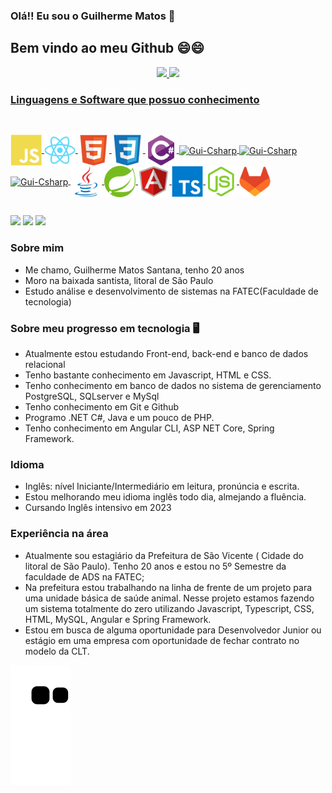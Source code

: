 ### Olá!! Eu sou o Guilherme Matos 👋

## Bem vindo ao meu Github 😄😄

<div align="center">
  <a href="https://github.com/guiiihhmatos">
  <img height="180em" src="https://github-readme-stats.vercel.app/api?username=guiiihhmatos&show_icons=true&theme=dracula&include_all_commits=true&count_private=true"/>
  <img height="180em" src="https://github-readme-stats.vercel.app/api/top-langs/?username=guiiihhmatos&layout=compact&langs_count=7&theme=dracula"/>
</div>
  
  ### Linguagens e Software que possuo conhecimento
  
  ##
  
<div style="display: inline_block"><br>
  <img align="center" alt="Gui-Js" height="50" width="50" src="https://raw.githubusercontent.com/devicons/devicon/master/icons/javascript/javascript-plain.svg">
  <img align="center" alt="Gui-React" height="50" width="50" src="https://raw.githubusercontent.com/devicons/devicon/master/icons/react/react-original.svg">
  <img align="center" alt="Gui-HTML" height="50" width="50" src="https://raw.githubusercontent.com/devicons/devicon/master/icons/html5/html5-original.svg">
  <img align="center" alt="Gui-CSS" height="50" width="50" src="https://raw.githubusercontent.com/devicons/devicon/master/icons/css3/css3-original.svg">
  <img align="center" alt="Gui-Csharp" height="50" width="50" src="https://raw.githubusercontent.com/devicons/devicon/master/icons/csharp/csharp-original.svg">
  <img align="center" alt="Gui-Csharp" height="50" width="50" src="https://cdn.jsdelivr.net/gh/devicons/devicon/icons/postgresql/postgresql-original-wordmark.svg">
  <img align="center" alt="Gui-Csharp" height="50" width="50" src="https://cdn.jsdelivr.net/gh/devicons/devicon/icons/vscode/vscode-plain.svg">
  <img align="center" alt="Gui-Csharp" height="50" width="50" src="https://cdn.jsdelivr.net/gh/devicons/devicon/icons/git/git-original.svg">
  <img align="center" alt="Gui-Csharp" height="50" width="50" src="https://github.com/devicons/devicon/blob/v2.15.1/icons/java/java-original.svg">
  <img align="center" alt="Gui-Csharp" height="50" width="50" src="https://github.com/devicons/devicon/blob/v2.15.1/icons/spring/spring-original.svg">
  <img align="center" alt="Gui-Csharp" height="50" width="50" src="https://github.com/devicons/devicon/blob/v2.15.1/icons/angularjs/angularjs-original.svg">
  <img align="center" alt="Gui-Csharp" height="50" width="50" src="https://github.com/devicons/devicon/blob/v2.15.1/icons/typescript/typescript-original.svg">
  <img align="center" alt="Gui-Csharp" height="50" width="50" src="https://github.com/devicons/devicon/blob/v2.15.1/icons/nodejs/nodejs-original.svg">
  <img align="center" alt="Gui-Csharp" height="50" width="50" src="https://github.com/devicons/devicon/blob/v2.15.1/icons/gitlab/gitlab-original.svg">
                                                                   
  
</div>
  
  ##
  
  <div> 
  <a href="https://www.instagram.com/guiihh_matos/" target="_blank"><img src="https://img.shields.io/badge/-Instagram-%23E4405F?style=for-the-badge&logo=instagram&logoColor=white" target="_blank"></a>
  <a href = "mailto:gui.santana.matos@gmail.com"><img src="https://img.shields.io/badge/-Gmail-%23333?style=for-the-badge&logo=gmail&logoColor=white" target="_blank"></a>
  <a href="https://www.linkedin.com/in/guilherme-matos-santana/" target="_blank"><img src="https://img.shields.io/badge/-LinkedIn-%230077B5?style=for-the-badge&logo=linkedin&logoColor=white" target="_blank"></a> 
 
</div>
  
### Sobre mim
- Me chamo, Guilherme Matos Santana, tenho 20 anos
- Moro na baixada santista, litoral de São Paulo
- Estudo análise e desenvolvimento de sistemas na FATEC(Faculdade de tecnologia)
  
### Sobre meu progresso em tecnologia 🖥️

- Atualmente estou estudando Front-end, back-end e banco de dados relacional
- Tenho bastante conhecimento em Javascript, HTML e CSS.
- Tenho conhecimento em banco de dados no sistema de gerenciamento PostgreSQL, SQLserver e MySql
- Tenho conhecimento em Git e Github
- Programo .NET C#, Java e um pouco de PHP.
- Tenho conhecimento em Angular CLI, ASP NET Core, Spring Framework.

### Idioma

- Inglês: nível Iniciante/Intermediário em leitura, pronúncia e escrita.
- Estou melhorando meu idioma inglês todo dia, almejando a fluência.
- Cursando Inglês intensivo em 2023


### Experiência na área

- Atualmente sou estagiário da Prefeitura de São Vicente ( Cidade do litoral de São Paulo). Tenho 20 anos e estou no 5º Semestre da faculdade de ADS na FATEC;
- Na prefeitura estou trabalhando na linha de frente de um projeto para uma unidade básica de saúde animal. Nesse projeto estamos fazendo um sistema totalmente do zero utilizando Javascript, Typescript, CSS, HTML, MySQL, Angular e Spring Framework.
- Estou em busca de alguma oportunidade para Desenvolvedor Junior ou estágio em uma empresa com oportunidade de fechar contrato no modelo da CLT.

<div>
  
  ![Snake animation](https://github.com/rafaballerini/rafaballerini/blob/output/github-contribution-grid-snake.svg)
  
</div>

<!--
**guiiihhmatos/guiiihhmatos** is a ✨ _special_ ✨ repository because its `README.md` (this file) appears on your GitHub profile.

Here are some ideas to get you started:

- 🔭 I’m currently working on ...
- 🌱 I’m currently learning ...
- 👯 I’m looking to collaborate on ...
- 🤔 I’m looking for help with ...
- 💬 Ask me about ...
- 📫 How to reach me: ...
- 😄 Pronouns: ...
- ⚡ Fun fact: ...
-->
